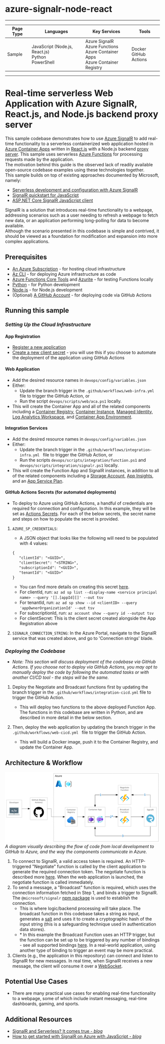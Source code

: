 # azure-signalr-node-react

---

| Page Type | Languages                                                  | Key Services                                                                               | Tools                      |
| --------- | ---------------------------------------------------------- | ------------------------------------------------------------------------------------------ | -------------------------- |
| Sample    | JavaScript (Node.js, React.js) <br> Python <br> PowerShell | Azure SignalR <br> Azure Functions <br> Azure Container Apps <br> Azure Container Registry | Docker <br> GitHub Actions |

---

# Real-time serverless Web Application with Azure SignalR, React.js, and Node.js backend proxy server

This sample codebase demonstrates how to use [Azure SignalR](https://learn.microsoft.com/en-us/azure/azure-signalr/signalr-overview) to add real-time functionality to a serverless containerized web application hosted in [Azure Container Apps](https://learn.microsoft.com/en-us/azure/container-apps/overview) written in [React.js](https://reactjs.org/) with a Node.js backend [proxy server](https://en.wikipedia.org/wiki/Proxy_server). This sample uses serverless [Azure Functions](https://learn.microsoft.com/en-us/azure/azure-functions/functions-overview) for processing requests made by the application.
<br>
The motivation behind this guide is the observed lack of readily available open-source codebase examples using these technologies together.
<br>
This sample builds on top of existing approaches documented by Microsoft, namely:

-   [Serverless development and configuration with Azure SignalR](https://learn.microsoft.com/en-us/azure/azure-signalr/signalr-concept-serverless-development-config)
-   [SignalR quickstart for JavaScript](https://learn.microsoft.com/en-us/azure/azure-signalr/signalr-quickstart-azure-functions-javascript)
-   [ASP.NET Core SignalR JavaScript client](https://learn.microsoft.com/en-us/aspnet/core/signalr/javascript-client?view=aspnetcore-7.0&tabs=visual-studio)

SignalR is a solution that introduces real-time functionality to a webpage, addressing scenarios such as a user needing to refresh a webpage to fetch new data, or an application performing long-polling for data to become available.
<br>
Although the scenario presented in this codebase is simple and contrived, it should be viewed as a foundation for modification and expansion into more complex applications.

## Prerequisites

-   [An Azure Subscription](https://azure.microsoft.com/en-us/free/) - for hosting cloud infrastructure
-   [Az CLI](https://learn.microsoft.com/en-us/cli/azure/install-azure-cli) - for deploying Azure infrastructure as code
-   [Azure Functions Core Tools](https://docs.microsoft.com/en-us/azure/azure-functions/functions-run-local?tabs=v4%2Cwindows%2Ccsharp%2Cportal%2Cbash) and [Azurite](https://learn.microsoft.com/en-us/azure/storage/common/storage-use-azurite?tabs=visual-studio) - for testing Functions locally
-   [Python](https://www.python.org/downloads/) - for Python development
-   [Node.js](https://nodejs.org/en/download/) - for Node.js development
-   (Optional) [A GitHub Account](https://github.com/join) - for deploying code via GitHub Actions

## Running this sample

### _*Setting Up the Cloud Infrastructure*_

#### App Registration

-   [Register a new application](https://learn.microsoft.com/en-us/azure/active-directory/develop/quickstart-register-app)
-   [Create a new client secret](https://learn.microsoft.com/en-us/azure/active-directory/develop/quickstart-register-app#add-a-client-secret) - you will use this if you choose to automate the deployment of the application using GitHub Actions

#### Web Application

-   Add the desired resource names in `devops/config/variables.json`
-   Either:
    -   Update the branch trigger in the `.github/workflows/web-infra.yml ` file to trigger the GitHub Action, or
    -   Run the script `devops/scripts/web/aca.ps1` locally.
-   This will create the Container App and all of the related components including a [Container Registry](https://learn.microsoft.com/en-us/azure/container-registry/container-registry-intro), [Container Instance](https://learn.microsoft.com/en-us/azure/container-instances/container-instances-overview), [Managed Identity](https://learn.microsoft.com/en-us/azure/active-directory/managed-identities-azure-resources/overview), [Log Analytics Workspace](https://learn.microsoft.com/en-us/azure/azure-monitor/logs/log-analytics-workspace-overview), and [Container App Environment](https://learn.microsoft.com/en-us/azure/container-apps/environment).

#### Integration Services

-   Add the desired resource names in `devops/config/variables.json`
-   Either:
    -   Update the branch trigger in the `.github/workflows/integration-infra.yml ` file to trigger the GitHub Action, or
    -   Run the scripts `devops/scripts/integration/function.ps1` and `devops/scripts/integration/signalr.ps1` locally.
-   This will create the Function App and SignalR instances, in addition to all of the related components including a [Storage Account](https://learn.microsoft.com/en-us/azure/storage/common/storage-account-overview), [App Insights](https://learn.microsoft.com/en-us/azure/azure-monitor/app/app-insights-overview?tabs=net), and an [App Service Plan](https://learn.microsoft.com/en-us/azure/app-service/overview-hosting-plans).

#### GitHub Actions Secrets (for automated deployments)

-   To deploy to Azure using GitHub Actions, a handful of credentials are required for connection and configuration. In this example, they will be set as [Actions Secrets](https://docs.github.com/en/rest/actions/secrets?apiVersion=2022-11-28). For each of the below secrets, the secret name and steps on how to populate the secret is provided.

1.  `AZURE_SP_CREDENTIALS`:

    -   A JSON object that looks like the following will need to be populated with 4 values:

    ```
    {
       "clientId": "<GUID>",
       "clientSecret": "<STRING>",
       "subscriptionId": "<GUID>",
       "tenantId": "<GUID>"
    }
    ```

    -   You can find more details on creating this secret [here](https://github.com/marketplace/actions/azure-login#configure-a-service-principal-with-a-secret).
    -   For clientId, run: `az ad sp list --display-name <service principal name> --query '[].[appId][]' --out tsv`
    -   For tenantId, run: `az ad sp show --id <clientID> --query 'appOwnerOrganizationId' --out tsv`
    -   For subscriptionId, run: `az account show --query id --output tsv`
    -   For clientSecret: This is the client secret created alongside the App Registration above

2.  `SIGNALR_CONNECTION_STRING`: In the Azure Portal, navigate to the SignalR service that was created above, and go to 'Connection strings' blade.

### _*Deploying the Codebase*_

-   _Note: This section will discuss deployment of the codebase via GitHub Actions. If you choose not to deploy via GitHub Actions, you may opt to manually deploy the code by following the automated tasks or with another CI/CD tool - the steps will be the same._

1.  Deploy the Negotiate and Broadcast functions first by updating the branch trigger in the `.github/workflows/integration-cicd.yml` file to trigger the GitHub Action.

    -   This will deploy two functions to the above deployed Function App. The functions in this codebase are written in Python, and are described in more detail in the below section.

2.  Then, deploy the web application by updating the branch trigger in the `.github/workflows/web-cicd.yml ` file to trigger the GitHub Action.

    -   This will build a Docker image, push it to the Container Registry, and update the Container App.

## Architecture & Workflow

![SignalR](/docs/diagram.png)
_A diagram visually describing the flow of code from local development to GitHub to Azure, and the way the components communicate in Azure._

1. To connect to SignalR, a valid access token is required. An HTTP-triggered "Negotiate" function is called by the client application to generate the required connection token. The negotiate function is described more [here](https://learn.microsoft.com/en-us/azure/azure-signalr/signalr-concept-serverless-development-config). When the web application is launched, the negotiate function is called immediately.
2. To send a message, a "Broadcast" function is required, which uses the connection information fetched in Step 1, and binds a trigger to SignalR. The `@microsoft/signalr`
   [npm package](https://www.npmjs.com/package/@microsoft/signalr) is used to establish the connection.
    - This is where logic/backend processing will take place. The broadcast function in this codebase takes a string as input, generates a [salt](<https://en.wikipedia.org/wiki/Salt_(cryptography)>) and uses it to create a cryptographic hash of the input string (this is a safeguarding technique used in authentication data stores).
    - \* In this example the Broadcast Function uses an HTTP trigger, but the function can be set up to be triggered by any number of bindings - see all supported bindings [here](https://learn.microsoft.com/en-us/azure/azure-functions/functions-triggers-bindings?tabs=csharp). In a real-world application, using another type of binding to trigger an event may be more practical.
3. Clients (e.g., the application in this repository) can connect and listen to SignalR for new messages. In real time, when SignalR receives a new message, the client will consume it over a [WebSocket](https://learn.microsoft.com/en-us/aspnet/signalr/overview/getting-started/introduction-to-signalr#signalr-and-websocket).

## Potential Use Cases

-   There are many practical use cases for enabling real-time functionality to a webpage, some of which include instant messaging, real-time dashboards, gaming, and sports.

## Additional Resources

-   [SignalR and Serverless? It comes true - _blog_](https://www.nellysattari.com/serverless-signalr/)
-   [How to get started with SignalR on Azure with JavaScript - _blog_](https://www.freecodecamp.org/news/getting-started-with-signalr-in-azure-using-javascript/)
